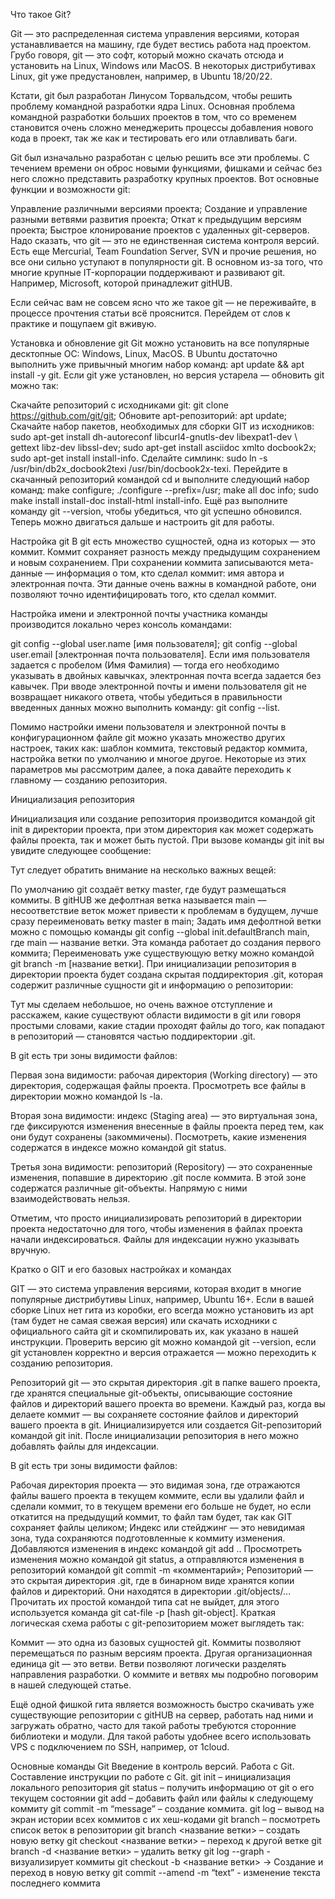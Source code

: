 Что такое Git?

Git — это распределенная система управления версиями, которая устанавливается на машину, где будет вестись работа над проектом. Грубо говоря, git — это софт, который можно скачать отсюда и установить на Linux, Windows или MacOS. В некоторых дистрибутивах Linux, git уже предустановлен, например, в Ubuntu 18/20/22.

Кстати, git был разработан Линусом Торвальдсом, чтобы решить проблему командной разработки ядра Linux. Основная проблема командной разработки больших проектов в том, что со временем становится очень сложно менеджерить процессы добавления нового кода в проект, так же как и тестировать его или отлавливать баги.

Git был изначально разработан с целью решить все эти проблемы. С течением времени он оброс новыми функциями, фишками и сейчас без него сложно представить разработку крупных проектов. Вот основные функции и возможности git:

Управление различными версиями проекта;
Создание и управление разными ветвями развития проекта;
Откат к предыдущим версиям проекта;
Быстрое клонирование проектов с удаленных git-серверов.
Надо сказать, что git — это не единственная система контроля версий. Есть еще Mercurial, Team Foundation Server, SVN и прочие решения, но все они сильно уступают в популярности git. В основном из-за того, что многие крупные IT-корпорации поддерживают и развивают git. Например, Microsoft, которой принадлежит gitHUB.

Если сейчас вам не совсем ясно что же такое git — не переживайте, в процессе прочтения статьи всё прояснится. Перейдем от слов к практике и пощупаем git вживую.

Установка и обновление git
Git можно установить на все популярные десктопные ОС: Windows, Linux, MacOS. В Ubuntu достаточно выполнить уже привычный многим набор команд: apt update && apt install -y git. Если git уже установлен, но версия устарела — обновить git можно так:

Скачайте репозиторий с исходниками git: git clone https://github.com/git/git;
Обновите apt-репозиторий: apt update;
Скачайте набор пакетов, необходимых для сборки GIT из исходников:
sudo apt-get install dh-autoreconf libcurl4-gnutls-dev libexpat1-dev \ gettext libz-dev libssl-dev;
sudo apt-get install asciidoc xmlto docbook2x;
sudo apt-get install install-info.
Сделайте симлинк: sudo ln -s /usr/bin/db2x_docbook2texi /usr/bin/docbook2x-texi.
Перейдите в скачанный репозиторий командой cd и выполните следующий набор команд:
make configure;
./configure --prefix=/usr;
make all doc info;
sudo make install install-doc install-html install-info.
Ещё раз выполните команду git --version, чтобы убедиться, что git успешно обновился. Теперь можно двигаться дальше и настроить git для работы.

Настройка git
В git есть множество сущностей, одна из которых — это коммит. Коммит сохраняет разность между предыдущим сохранением и новым сохранением. При сохранении коммита записываются мета-данные — информация о том, кто сделал коммит: имя автора и электронная почта. Эти данные очень важны в командной работе, они позволяют точно идентифицировать того, кто сделал коммит.

Настройка имени и электронной почты участника команды производится локально через консоль командами:

git config --global user.name [имя пользователя];
git config --global user.email [электронная почта пользователя].
Если имя пользователя задается с пробелом (Имя Фамилия) — тогда его необходимо указывать в двойных кавычках, электронная почта всегда задается без кавычек. При вводе электронной почты и имени пользователя git не возвращает никакого ответа, чтобы убедиться в правильности введенных данных можно выполнить команду: git config --list.


Помимо настройки имени пользователя и электронной почты в конфигурационном файле git можно указать множество других настроек, таких как: шаблон коммита, текстовый редактор коммита, настройка ветки по умолчанию и многое другое. Некоторые из этих параметров мы рассмотрим далее, а пока давайте переходить к главному — созданию репозитория.



Инициализация репозитория

Инициализация или создание репозитория производится командой git init в директории проекта, при этом директория как может содержать файлы проекта, так и может быть пустой. При вызове команды git init вы увидите следующее сообщение:


Тут следует обратить внимание на несколько важных вещей:

По умолчанию git создаёт ветку master, где будут размещаться коммиты. В gitHUB же дефолтная ветка называется main — несоответствие веток может привести к проблемам в будущем, лучше сразу переименовать ветку master в main;
Задать имя дефолтной ветки можно с помощью команды git config --global init.defaultBranch main, где main — название ветки. Эта команда работает до создания первого коммита;
Переименовать уже существующую ветку можно командой git branch -m [название ветки].
При инициализации репозитория в директории проекта будет создана скрытая поддиректория .git, которая содержит различные сущности git и информацию о репозитории:


Тут мы сделаем небольшое, но очень важное отступление и расскажем, какие существуют области видимости в git или говоря простыми словами, какие стадии проходят файлы до того, как попадают в репозиторий — становятся частью поддиректории .git.

В git есть три зоны видимости файлов:


Первая зона видимости: рабочая директория (Working directory) — это директория, содержащая файлы проекта. Просмотреть все файлы в директории можно командой ls -la.

Вторая зона видимости: индекс (Staging area) — это виртуальная зона, где фиксируются изменения внесенные в файлы проекта перед тем, как они будут сохранены (закоммичены). Посмотреть, какие изменения содержатся в индексе можно командой git status.

Третья зона видимости: репозиторий (Repository) — это сохраненные изменения, попавшие в директорию .git после коммита. В этой зоне содержатся различные git-объекты. Напрямую с ними взаимодействовать нельзя.

Отметим, что просто инициализировать репозиторий в директории проекта недостаточно для того, чтобы изменения в файлах проекта начали индексироваться. Файлы для индексации нужно указывать вручную.


Кратко о GIT и его базовых настройках и командах

GIT — это система управления версиями, которая входит в многие популярные дистрибутивы Linux, например, Ubuntu 16+. Если в вашей сборке Linux нет гита из коробки, его всегда можно установить из apt (там будет не самая свежая версия) или скачать исходники с официального сайта git и скомпилировать их, как указано в нашей инструкции. Проверить версию git можно командой git --version, если git установлен корректно и версия отражается — можно переходить к созданию репозитория.

Репозиторий git — это скрытая директория .git в папке вашего проекта, где хранятся специальные git-объекты, описывающие состояние файлов и директорий вашего проекта во времени. Каждый раз, когда вы делаете коммит — вы сохраняете состояние файлов и директорий вашего проекта в git. Инициализируется или создается Git-репозиторий командой git init. После инициализации репозитория в него можно добавлять файлы для индексации.

В git есть три зоны видимости файлов:

Рабочая директория проекта — это видимая зона, где отражаются файлы вашего проекта в текущем коммите, если вы удалили файл и сделали коммит, то в текущем времени его больше не будет, но если откатится на предыдущий коммит, то файл там будет, так как GIT сохраняет файлы целиком;
Индекс или стейджинг — это невидимая зона, туда сохраняются подготовленные к коммиту изменения. Добавляются изменения в индекс командой git add .. Просмотреть изменения можно командой git status, а отправляются изменения в репозиторий командой git commit -m «комментарий»;
Репозиторий — это скрытая директория .git, где в бинарном виде хранятся копии файлов и директорий. Они находятся в директории .git/objects/… Прочитать их простой командой типа cat не выйдет, для этого используется команда git cat-file -p [hash git-object].
Краткая логическая схема работы с git-репозиторием может выглядеть так:


Коммит — это одна из базовых сущностей git. Коммиты позволяют перемещаться по разным версиям проекта. Другая организационная единица git — это ветви. Ветви позволяют логически разделять направления разработки. О коммите и ветвях мы подробно поговорим в нашей следующей статье.

Ещё одной фишкой гита является возможность быстро скачивать уже существующие репозитории с gitHUB на сервер, работать над ними и загружать обратно, часто для такой работы требуются сторонние библиотеки и модули. Для такой работы удобнее всего использовать VPS с подключением по SSH, например, от 1cloud.




Основные команды Git
Введение в контроль версий. Работа с Git. Составление инструкции по работе с Git.
git init – инициализация локального репозитория
git status – получить информацию от git о его текущем состоянии
git add – добавить файл или файлы к следующему коммиту
git commit -m “message” – создание коммита.
git log – вывод на экран истории всех коммитов с их хеш-кодами
git branch – посмотреть список веток в репозитории
git branch <название ветки> – создать новую ветку
git checkout <название ветки> – переход к другой ветке
git branch -d <название ветки> – удалить ветку
git log --graph - визуализирует коммиты
git checkout -b <название ветки> -> Создание и переход в новую ветку
git commit --amend -m “text” - изменение текста последнего коммита